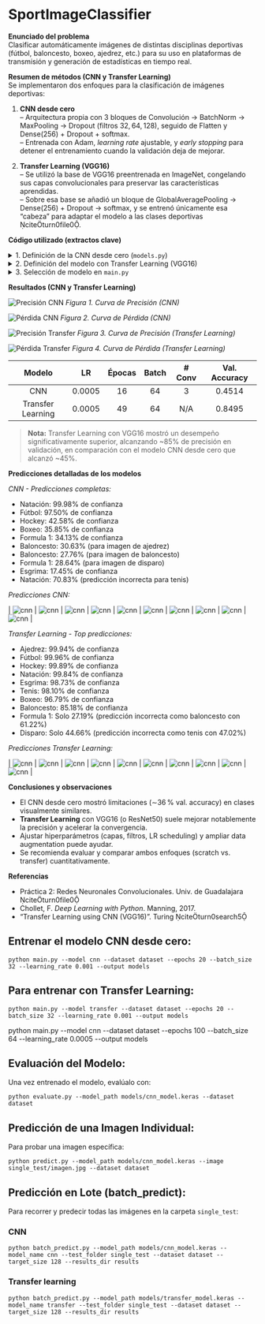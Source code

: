 # SportImageClassifier

**Enunciado del problema**  
Clasificar automáticamente imágenes de distintas disciplinas deportivas (fútbol, baloncesto, boxeo, ajedrez, etc.) para su uso en plataformas de transmisión y generación de estadísticas en tiempo real.

**Resumen de métodos (CNN y Transfer Learning)**  
Se implementaron dos enfoques para la clasificación de imágenes deportivas:

1. **CNN desde cero**  
   – Arquitectura propia con 3 bloques de Convolución → BatchNorm → MaxPooling → Dropout (filtros 32, 64, 128), seguido de Flatten y Dense(256) + Dropout + softmax.  
   – Entrenada con Adam, *learning rate* ajustable, y *early stopping* para detener el entrenamiento cuando la validación deja de mejorar.

2. **Transfer Learning (VGG16)**  
   – Se utilizó la base de VGG16 preentrenada en ImageNet, congelando sus capas convolucionales para preservar las características aprendidas.  
   – Sobre esa base se añadió un bloque de GlobalAveragePooling → Dense(256) + Dropout → softmax, y se entrenó únicamente esa “cabeza” para adaptar el modelo a las clases deportivas citeturn0file0.  

**Código utilizado (extractos clave)**  

<details>
<summary>1. Definición de la CNN desde cero (<code>models.py</code>)</summary>

```python
def build_cnn_model(input_shape, num_classes, learning_rate=1e-3):
    model = Sequential([
        Conv2D(32, (3,3), activation='relu', padding='same', input_shape=input_shape),
        BatchNormalization(), MaxPooling2D(), Dropout(0.25),
        Conv2D(64, (3,3), activation='relu', padding='same'),
        BatchNormalization(), MaxPooling2D(), Dropout(0.25),
        Conv2D(128,(3,3),activation='relu',padding='same'),
        BatchNormalization(), MaxPooling2D(), Dropout(0.25),
        Flatten(),
        Dense(256, activation='relu'), Dropout(0.5),
        Dense(num_classes, activation='softmax')
    ])
    model.compile(optimizer=Adam(learning_rate),
                  loss='categorical_crossentropy',
                  metrics=['accuracy'])
    return model
```
</details>

<details>
<summary>2. Definición del modelo con Transfer Learning (VGG16)</summary>

```python
def build_transfer_model(input_shape, num_classes, learning_rate=1e-3):
    base = VGG16(include_top=False, weights='imagenet', input_shape=input_shape)
    for layer in base.layers:
        layer.trainable = False

    x = base.output
    x = GlobalAveragePooling2D()(x)
    x = Dense(256, activation='relu')(x)
    x = Dropout(0.5)(x)
    out = Dense(num_classes, activation='softmax')(x)

    model = Model(inputs=base.input, outputs=out)
    model.compile(optimizer=Adam(learning_rate),
                  loss='categorical_crossentropy',
                  metrics=['accuracy'])
    return model
```
</details>

<details>
<summary>3. Selección de modelo en <code>main.py</code></summary>

```python
# …
if args.model == 'cnn':
    model = build_cnn_model(input_shape, num_classes, learning_rate=args.learning_rate)
    model_path = os.path.join(args.output, 'cnn_model.keras')
else:
    model = build_transfer_model(input_shape, num_classes, learning_rate=args.learning_rate)
    model_path = os.path.join(args.output, 'transfer_model.keras')
# …
```
</details>

**Resultados (CNN y Transfer Learning)**  

![Precisión CNN](results/graphs/cnn_accuracy.png)
*Figura 1. Curva de Precisión (CNN)*

![Pérdida CNN](results/graphs/cnn_loss.png)
*Figura 2. Curva de Pérdida (CNN)*

![Precisión Transfer](results/graphs/transfer_accuracy.png)
*Figura 3. Curva de Precisión (Transfer Learning)*

![Pérdida Transfer](results/graphs/transfer_loss.png)
*Figura 4. Curva de Pérdida (Transfer Learning)*

| Modelo           | LR     | Épocas | Batch | # Conv | Val. Accuracy |
|:----------------:|:------:|:------:|:-----:|:------:|:-------------:|
| CNN              | 0.0005 | 16     | 64    | 3      | 0.4514       |
| Transfer Learning| 0.0005 | 49     | 64    | N/A    | 0.8495       |

> **Nota:** Transfer Learning con VGG16 mostró un desempeño significativamente superior, alcanzando ~85% de precisión en validación, en comparación con el modelo CNN desde cero que alcanzó ~45%.

**Predicciones detalladas de los modelos**

*CNN - Predicciones completas:*
- Natación: 99.98% de confianza
- Fútbol: 97.50% de confianza
- Hockey: 42.58% de confianza
- Boxeo: 35.85% de confianza
- Formula 1: 34.13% de confianza
- Baloncesto: 30.63% (para imagen de ajedrez)
- Baloncesto: 27.76% (para imagen de baloncesto)
- Formula 1: 28.64% (para imagen de disparo)
- Esgrima: 17.45% de confianza
- Natación: 70.83% (predicción incorrecta para tenis)

*Predicciones CNN:*

| ![cnn](results/predictions/cnn_20250416_222506_ajedrez.jpg) | ![cnn](results/predictions/cnn_20250416_222507_baloncesto.jpg) | ![cnn](results/predictions/cnn_20250416_222507_boxeo.jpg) | ![cnn](results/predictions/cnn_20250416_222508_disparo.jpg) | ![cnn](results/predictions/cnn_20250416_222509_esgrima.jpg) | ![cnn](results/predictions/cnn_20250416_222509_formula1.jpeg) | ![cnn](results/predictions/cnn_20250416_222510_futbol.jpg) | ![cnn](results/predictions/cnn_20250416_222510_hockey.jpg) | ![cnn](results/predictions/cnn_20250416_222511_natacion.jpg) | ![cnn](results/predictions/cnn_20250416_222511_tenis.jpg) | 

*Transfer Learning - Top predicciones:*
- Ajedrez: 99.94% de confianza
- Fútbol: 99.96% de confianza
- Hockey: 99.89% de confianza
- Natación: 99.84% de confianza
- Esgrima: 98.73% de confianza
- Tenis: 98.10% de confianza
- Boxeo: 96.79% de confianza
- Baloncesto: 85.18% de confianza
- Formula 1: Solo 27.19% (predicción incorrecta como baloncesto con 61.22%)
- Disparo: Solo 44.66% (predicción incorrecta como tenis con 47.02%)

*Predicciones Transfer Learning:*

| ![cnn](results/predictions/transfer_20250416_222711_ajedrez.jpg) | ![cnn](results/predictions/transfer_20250416_222712_baloncesto.jpg) | ![cnn](results/predictions/transfer_20250416_222712_boxeo.jpg) | ![cnn](results/predictions/transfer_20250416_222713_disparo.jpg) | ![cnn](results/predictions/transfer_20250416_222713_esgrima.jpg) | ![cnn](results/predictions/transfer_20250416_222714_formula1.jpeg) | ![cnn](results/predictions/transfer_20250416_222714_futbol.jpg) | ![cnn](results/predictions/transfer_20250416_222715_hockey.jpg) | ![cnn](results/predictions/transfer_20250416_222715_natacion.jpg) | ![cnn](results/predictions/transfer_20250416_222716_tenis.jpg) |

**Conclusiones y observaciones**  
- El CNN desde cero mostró limitaciones (∼36 % val. accuracy) en clases visualmente similares.  
- **Transfer Learning** con VGG16 (o ResNet50) suele mejorar notablemente la precisión y acelerar la convergencia.  
- Ajustar hiperparámetros (capas, filtros, LR scheduling) y ampliar data augmentation puede ayudar.  
- Se recomienda evaluar y comparar ambos enfoques (scratch vs. transfer) cuantitativamente.

**Referencias**  
- Práctica 2: Redes Neuronales Convolucionales. Univ. de Guadalajara citeturn0file0  
- Chollet, F. *Deep Learning with Python*. Manning, 2017.  
- “Transfer Learning using CNN (VGG16)”. Turing citeturn0search5

## Entrenar el modelo CNN desde cero:
```
python main.py --model cnn --dataset dataset --epochs 20 --batch_size 32 --learning_rate 0.001 --output models
```

## Para entrenar con Transfer Learning:
```
python main.py --model transfer --dataset dataset --epochs 20 --batch_size 32 --learning_rate 0.001 --output models
```

python main.py --model cnn --dataset dataset --epochs 100 --batch_size 64 --learning_rate 0.0005 --output models

## Evaluación del Modelo:
Una vez entrenado el modelo, evalúalo con:
```
python evaluate.py --model_path models/cnn_model.keras --dataset dataset
```

## Predicción de una Imagen Individual:
Para probar una imagen específica:
```
python predict.py --model_path models/cnn_model.keras --image single_test/imagen.jpg --dataset dataset
```

## Predicción en Lote (batch_predict):
Para recorrer y predecir todas las imágenes en la carpeta `single_test`:

### CNN
```
python batch_predict.py --model_path models/cnn_model.keras --model_name cnn --test_folder single_test --dataset dataset --target_size 128 --results_dir results
```

### Transfer learning
```
python batch_predict.py --model_path models/transfer_model.keras --model_name transfer --test_folder single_test --dataset dataset --target_size 128 --results_dir results
```
